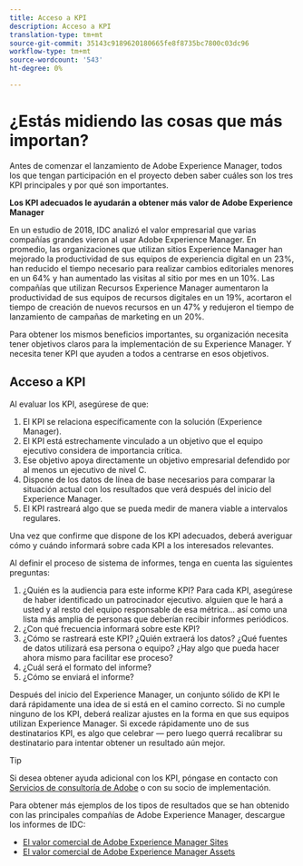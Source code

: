 ```yaml
---
title: Acceso a KPI
description: Acceso a KPI
translation-type: tm+mt
source-git-commit: 35143c9189620180665fe8f8735bc7800c03dc96
workflow-type: tm+mt
source-wordcount: '543'
ht-degree: 0%

---
```



# ¿Estás midiendo las cosas que más importan?

Antes de comenzar el lanzamiento de Adobe Experience Manager, todos los que tengan participación en el proyecto deben saber cuáles son los tres KPI principales y por qué son importantes.

**Los KPI adecuados le ayudarán a obtener más valor de Adobe Experience Manager**


En un estudio de 2018, IDC analizó el valor empresarial que varias compañías grandes vieron al usar Adobe Experience Manager. En promedio, las organizaciones que utilizan sitios Experience Manager han mejorado la productividad de sus equipos de experiencia digital en un 23%, han reducido el tiempo necesario para realizar cambios editoriales menores en un 64% y han aumentado las visitas al sitio por mes en un 10%. Las compañías que utilizan Recursos Experience Manager aumentaron la productividad de sus equipos de recursos digitales en un 19%, acortaron el tiempo de creación de nuevos recursos en un 47% y redujeron el tiempo de lanzamiento de campañas de marketing en un 20%.

Para obtener los mismos beneficios importantes, su organización necesita tener objetivos claros para la implementación de su Experience Manager. Y necesita tener KPI que ayuden a todos a centrarse en esos objetivos.

## Acceso a KPI

Al evaluar los KPI, asegúrese de que:

1. El KPI se relaciona específicamente con la solución (Experience Manager).
1. El KPI está estrechamente vinculado a un objetivo que el equipo ejecutivo considera de importancia crítica.
1. Ese objetivo apoya directamente un objetivo empresarial defendido por al menos un ejecutivo de nivel C.
1. Dispone de los datos de línea de base necesarios para comparar la situación actual con los resultados que verá después del inicio del Experience Manager.
1. El KPI rastreará algo que se pueda medir de manera viable a intervalos regulares.

Una vez que confirme que dispone de los KPI adecuados, deberá averiguar cómo y cuándo informará sobre cada KPI a los interesados relevantes.

Al definir el proceso de sistema de informes, tenga en cuenta las siguientes preguntas:

1. ¿Quién es la audiencia para este informe KPI? Para cada KPI, asegúrese de haber identificado un patrocinador ejecutivo. alguien que le hará a usted y al resto del equipo responsable de esa métrica... así como una lista más amplia de personas que deberían recibir informes periódicos.
1. ¿Con qué frecuencia informará sobre este KPI?
1. ¿Cómo se rastreará este KPI? ¿Quién extraerá los datos? ¿Qué fuentes de datos utilizará esa persona o equipo? ¿Hay algo que pueda hacer ahora mismo para facilitar ese proceso?
1. ¿Cuál será el formato del informe?
1. ¿Cómo se enviará el informe?

Después del inicio del Experience Manager, un conjunto sólido de KPI le dará rápidamente una idea de si está en el camino correcto. Si no cumple ninguno de los KPI, deberá realizar ajustes en la forma en que sus equipos utilizan Experience Manager. Si excede rápidamente uno de sus destinatarios KPI, es algo que celebrar — pero luego querrá recalibrar su destinatario para intentar obtener un resultado aún mejor.

>[!TIP]
>
> Si desea obtener ayuda adicional con los KPI, póngase en contacto con [Servicios de consultoría de Adobe](https://www.adobe.com/experience-cloud/consulting-services.html) o con su socio de implementación.

Para obtener más ejemplos de los tipos de resultados que se han obtenido con las principales compañías de Adobe Experience Manager, descargue los informes de IDC:
* [El valor comercial de Adobe Experience Manager Sites](https://www.adobe.com/content/dam/acom/en/modal-offers/idc-aem-sites-q218/pdfs/22037555.en.aem.whitepaper.IDCBusinessValueAEMSites.pdf)
* [El valor comercial de Adobe Experience Manager Assets](https://wwwimages2.adobe.com/content/dam/acom/en/modal-offers/idc-aem-Assets-q218/pdfs/220380622.en.aem.whitepaper.IDCBusinessValueAEMAssets.pdf)